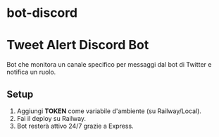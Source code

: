 # bot-discord
# Tweet Alert Discord Bot

Bot che monitora un canale specifico per messaggi dal bot di Twitter e notifica un ruolo.

## Setup

1. Aggiungi **TOKEN** come variabile d'ambiente (su Railway/Local).
2. Fai il deploy su Railway.
3. Bot resterà attivo 24/7 grazie a Express.
